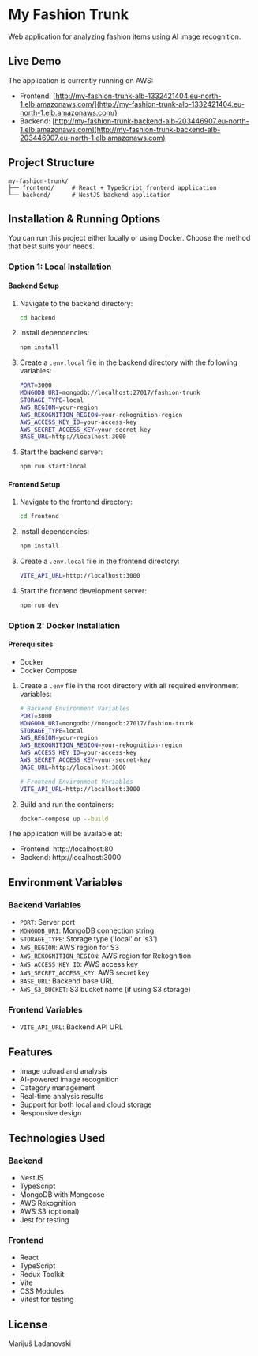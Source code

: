 # My Fashion Trunk

Web application for analyzing fashion items using AI image recognition.

## Live Demo

The application is currently running on AWS:

- Frontend: [http://my-fashion-trunk-alb-1332421404.eu-north-1.elb.amazonaws.com/](http://my-fashion-trunk-alb-1332421404.eu-north-1.elb.amazonaws.com/)
- Backend: [http://my-fashion-trunk-backend-alb-203446907.eu-north-1.elb.amazonaws.com](http://my-fashion-trunk-backend-alb-203446907.eu-north-1.elb.amazonaws.com)

## Project Structure

```
my-fashion-trunk/
├── frontend/     # React + TypeScript frontend application
└── backend/      # NestJS backend application
```

## Installation & Running Options

You can run this project either locally or using Docker. Choose the method that best suits your needs.

### Option 1: Local Installation

#### Backend Setup

1. Navigate to the backend directory:

   ```bash
   cd backend
   ```

2. Install dependencies:

   ```bash
   npm install
   ```

3. Create a `.env.local` file in the backend directory with the following variables:

   ```bash
   PORT=3000
   MONGODB_URI=mongodb://localhost:27017/fashion-trunk
   STORAGE_TYPE=local
   AWS_REGION=your-region
   AWS_REKOGNITION_REGION=your-rekognition-region
   AWS_ACCESS_KEY_ID=your-access-key
   AWS_SECRET_ACCESS_KEY=your-secret-key
   BASE_URL=http://localhost:3000
   ```

4. Start the backend server:

   ```bash
   npm run start:local
   ```

#### Frontend Setup

1. Navigate to the frontend directory:

   ```bash
   cd frontend
   ```

2. Install dependencies:

   ```bash
   npm install
   ```

3. Create a `.env.local` file in the frontend directory:

   ```bash
   VITE_API_URL=http://localhost:3000
   ```

4. Start the frontend development server:

   ```bash
   npm run dev
   ```

### Option 2: Docker Installation

#### Prerequisites

- Docker
- Docker Compose

1. Create a `.env` file in the root directory with all required environment variables:

   ```bash
   # Backend Environment Variables
   PORT=3000
   MONGODB_URI=mongodb://mongodb:27017/fashion-trunk
   STORAGE_TYPE=local
   AWS_REGION=your-region
   AWS_REKOGNITION_REGION=your-rekognition-region
   AWS_ACCESS_KEY_ID=your-access-key
   AWS_SECRET_ACCESS_KEY=your-secret-key
   BASE_URL=http://localhost:3000

   # Frontend Environment Variables
   VITE_API_URL=http://localhost:3000
   ```

2. Build and run the containers:

   ```bash
   docker-compose up --build
   ```

The application will be available at:

- Frontend: http://localhost:80
- Backend: http://localhost:3000

## Environment Variables

### Backend Variables

- `PORT`: Server port
- `MONGODB_URI`: MongoDB connection string
- `STORAGE_TYPE`: Storage type ('local' or 's3')
- `AWS_REGION`: AWS region for S3
- `AWS_REKOGNITION_REGION`: AWS region for Rekognition
- `AWS_ACCESS_KEY_ID`: AWS access key
- `AWS_SECRET_ACCESS_KEY`: AWS secret key
- `BASE_URL`: Backend base URL
- `AWS_S3_BUCKET`: S3 bucket name (if using S3 storage)

### Frontend Variables

- `VITE_API_URL`: Backend API URL

## Features

- Image upload and analysis
- AI-powered image recognition
- Category management
- Real-time analysis results
- Support for both local and cloud storage
- Responsive design

## Technologies Used

### Backend

- NestJS
- TypeScript
- MongoDB with Mongoose
- AWS Rekognition
- AWS S3 (optional)
- Jest for testing

### Frontend

- React
- TypeScript
- Redux Toolkit
- Vite
- CSS Modules
- Vitest for testing

## License

Marijuš Ladanovski

